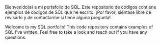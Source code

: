 Bienvenido(a) a mi portafolio de SQL. Este repositorio de códigos contiene ejemplos de códigos de SQL que he escrito. ¡Por favor, siéntase libre de revisarlo y de contactarme si tiene alguna pregunta!

Welcome to my SQL portfolio! This code repository contains examples of SQL I've written. Feel free to take a look and reach out if you have any questions.
